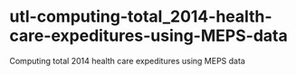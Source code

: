# utl-computing-total_2014-health-care-expeditures-using-MEPS-data
Computing total 2014 health care expeditures using MEPS data
